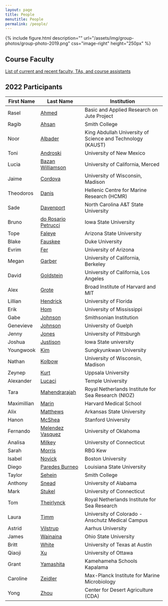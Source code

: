 ```yaml
---
layout: page
title: People
menutitle: People
permalink: /people/
---
```

{% include figure.html description="" url="/assets/img/group-photos/group-photo-2019.png" css="image-right" height="250px" %}

## Course Faculty

[List of current and recent faculty, TAs, and course assistants](/faculty/)

## 2022 Participants

|            First Name |           Last Name |                                                Institution |
|     ----------------- |   ----------------- | ---------------------------------------------------------- |
|                 Rasel |               [Ahmed](/Intro_slides/Rasel_Intro.pdf)|                 Basic and Applied Research on Jute Project |
|                 Ragib |               [Ahsan](/Intro_slides/Intro_MBL_2022_Ragib.pdf) |                                              Smith College |
|                  Noor |             [Albader](/Intro_slides/MBL_2022_Intro_Noor.pdf) | King Abdullah University of Science and Technology (KAUST) |
|                  Toni |            [Androski](/Intro_slides/Androski_MBL_intro.pdf) |                                   University of New Mexico |
|                 Lucia |    [Bazan Williamson](/Intro_slides/LBW_intro_slide.pdf)|                           University of California, Merced |
|                 Jaime |             [Cordova](/Intro_slides/CordovaJaimeIntroSlide.pdf) |                           University of Wisconsin, Madison |
|             Theodoros |               [Danis](/Intro_slides/Tdanis_introSlide.pdf) |                 Hellenic Centre for Marine Research (HCMR) |
|                  Sade |           [Davenport](/Intro_slides/Slide_for_MBL_Sade_Davenport.pdf) |                        North Carolina A&T State University |
|                 Bruno | [do Rosario Petrucci](/Intro_slides/intro_bruno.pdf) |                                      Iowa State University |
|                 Tope  |              [Faleye](/Intro_slides/FaleyeTOC-MBL-Intro-Slide-v3.pdf) |                                   Arizona State University |
|                 Blake |             [Fauskee](/Intro_slides/Fauskee_intro_slide.pdf) |                                            Duke University |
|                 Evrim |                 [Fer](/Intro_slides/fer-intro.pdf) |                                      University of Arizona |
|                 Megan |              [Garber](/Intro_slides/MBL_intro_MeganGarber.pdf) |                         University of California, Berkeley |
|                 David |           [Goldstein](/Intro_slides/goldstein_intro.pdf) |                      University of California, Los Angeles |
|                  Alex |               [Grote](/Intro_slides/AG_Slide.pdf) |                         Broad Institute of Harvard and MIT |
|               Lillian |            [Hendrick](/Intro_slides/MBL_IntroSlide_Lhendrick.pdf) |                                      University of Florida |
|                  Erik |                 [Hom](/Intro_slides/ErikHomIntro-MoleEvol2022.pdf) |                                  University of Mississippi |
|                  Gabe |             [Johnson](/Intro_slides/Bio_Slide_MBL.pdf) |                                    Smithsonian Institution |
|             Genevieve |             [Johnson](/Intro_slides/Self-intro-slide_GMJ.pdf) |                                       University of Guelph |
|                 Jenny |               [Jones](/Intro_slides/Jones_Intro_Slide.pdf) |                                   University of Pittsburgh |
|                Joshua |            [Justison](/Intro_slides/Justison_intro_slide.pdf)|                                      Iowa State university |
|             Youngwook |                 [Kim](/Intro_slides/Intro_youngwook_kim.pdf) |                                    Sungkyunkwan University |
|                Nathan |              [Kolbow](/Intro_slides/MBL_Intro_Slide.pdf) |                           University of Wisconsin, Madison |
|                Zeynep |                [Kurt](/Intro_slides/intro_zeynep.pdf) |                                         Uppsala University |
|             Alexander |              [Lucaci](/Intro_slides/AGL_IntroSlide.pdf) |                                          Temple University |
|                  Tara |       [Mahendrarajah](/Intro_slides/TMahendrarajah_Intro.pdf) |        Royal Netherlands Institute for Sea Research (NIOZ) |
|           Maximillian |               [Marin](/Intro_slides/MaxMarin.IntroSlide.pdf) |                                     Harvard Medical School |
|                  Alix |            [Matthews](/Intro_slides/MBL_IntroSlide_AEM.pdf) |                                  Arkansas State University |
|                 Hanon |              [McShea](/Intro_slides/Mcshea_MOLEintro.pdf) |                                        Stanford University |
|              Fernando |    [Melendez Vasquez](/Intro_slides/Fernando_Melendez_Intro.pdf) |                                     University of Oklahoma |
|               Analisa |              [Milkey](/Intro_slides/AAM_IntroSlide.pdf) |                                  University of Connecticut |
|                 Sarah |              [Morris](/Intro_slides/Morris_intro.pdf) |                                                    RBG Kew |
|                Isabel |              [Novick](/Intro_slides/Introduction_slide.pdf) |                                          Boston University |
|                 Diego |      [Paredes Burneo](/Intro_slides/Intro_slide_DPB.pdf) |                                 Louisiana State University |
|                Taylor |              [Sehein](/Intro_slides/Sehein_intro.pdf) |                                              Smith College |
|               Anthony |               [Snead](/Intro_slides/Snead_Intro.pdf) |                                      University of Alabama |
|                  Mark |              [Stukel](/Intro_slides/Stukel_intro_slide.pdf) |                                  University of Connecticut |
|                   Tom |          [Theirlynck](/Intro_slides/TomTheirlynck_intro_MBL.pdf) |               Royal Netherlands Institute for Sea Research |
|                 Laura |                [Timm](/Intro_slides/Timm_IntroSlide_MBL2022.pdf) |           University of Colorado - Anschutz Medical Campus |
|                Astrid |            [Vilstrup](/Intro_slides/APV_introslide.pdf) |                                          Aarhus University |
|                 James |            [Wainaina](/Intro_slides/Rasel_Intro.pdf) |                                      Ohio State University |
|                 Britt |               [White](/Intro_slides/Rasel_Intro.pdf) |                              University of Texas at Austin |
|                Qiaoji |                  [Xu](/Intro_slides/Rasel_Intro.pdf) |                                       University of Ottawa |
|                 Grant |           [Yamashita](/Intro_slides/Rasel_Intro.pdf) |                                Kamehameha Schools Kapalama |
|              Caroline |             [Zeidler](/Intro_slides/Rasel_Intro.pdf) |               Max-Planck Institute for Marine Microbiology |
|                  Yong |                [Zhou](/Intro_slides/Rasel_Intro.pdf) |                        Center for Desert Agriculture (CDA) |

